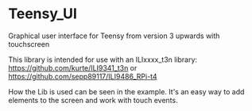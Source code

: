 # Teensy_UI
Graphical user interface for Teensy from version 3 upwards with touchscreen

This library is intended for use with an ILIxxxx_t3n library:
https://github.com/kurte/ILI9341_t3n
or
https://github.com/sepp89117/ILI9486_RPi-t4

How the Lib is used can be seen in the example. It's an easy way to add elements to the screen and work with touch events.

